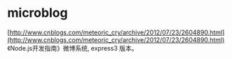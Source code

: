 # microblog
[http://www.cnblogs.com/meteoric_cry/archive/2012/07/23/2604890.html](http://www.cnblogs.com/meteoric_cry/archive/2012/07/23/2604890.html)
《Node.js开发指南》微博系统, express3 版本。